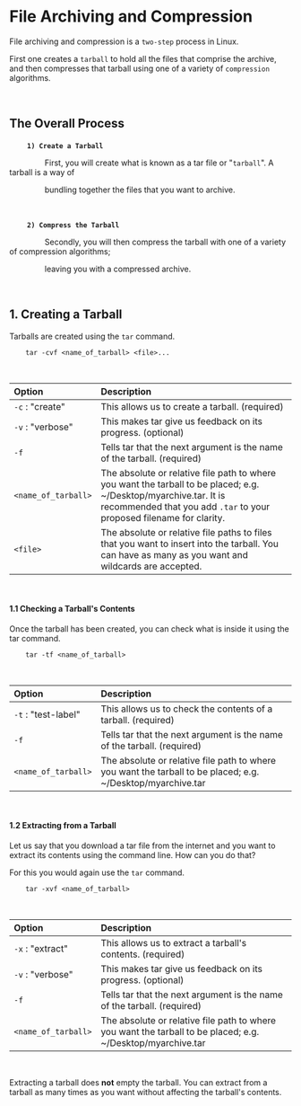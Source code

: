 # **File Archiving and Compression**

File archiving and compression is a `two-step` process in Linux.

First one creates a `tarball` to hold all the files that comprise the archive, and then
compresses that tarball using one of a variety of `compression` algorithms.

&nbsp;

## **The Overall Process**

&nbsp; &nbsp; &nbsp; &nbsp; **`1) Create a Tarball`**

&nbsp; &nbsp; &nbsp; &nbsp; &nbsp; &nbsp; &nbsp; &nbsp; First, you will create what is known as a tar file or "`tarball`". A tarball is a way of 

&nbsp; &nbsp; &nbsp; &nbsp; &nbsp; &nbsp; &nbsp; &nbsp; bundling together the files that you want to archive.

&nbsp;

&nbsp; &nbsp; &nbsp; &nbsp; **`2) Compress the Tarball`**

&nbsp; &nbsp; &nbsp; &nbsp; &nbsp; &nbsp; &nbsp; &nbsp; Secondly, you will then compress the tarball with one of a variety of compression algorithms; 

&nbsp; &nbsp; &nbsp; &nbsp; &nbsp; &nbsp; &nbsp; &nbsp; leaving you with a compressed archive.

&nbsp;

## **1. Creating a Tarball**

Tarballs are created using the `tar` command.

        tar -cvf <name_of_tarball> <file>...

&nbsp;

| Option | Description |
|:-------|:------------|
| `-c` : "create" | This allows us to create a tarball. (required) |
| `-v` : "verbose" | This makes tar give us feedback on its progress. (optional) |
| `-f` | Tells tar that the next argument is the name of the tarball. (required) |
| `<name_of_tarball>` | The absolute or relative file path to where you want the tarball to be placed; e.g. ~/Desktop/myarchive.tar. It is recommended that you add `.tar` to your proposed filename for clarity. |
| `<file>` | The absolute or relative file paths to files that you want to insert into the tarball. You can have as many as you want and wildcards are accepted. |

&nbsp;

#### **1.1 Checking a Tarball's Contents**

Once the tarball has been created, you can check what is inside it using the tar command.

        tar -tf <name_of_tarball>

&nbsp;

| Option | Description |
|:-------|:------------|
| `-t` : "test-label" | This allows us to check the contents of a tarball. (required) |
| `-f` | Tells tar that the next argument is the name of the tarball. (required) |
| `<name_of_tarball>` | The absolute or relative file path to where you want the tarball to be placed; e.g. ~/Desktop/myarchive.tar |

&nbsp;

#### **1.2 Extracting from a Tarball**

Let us say that you download a tar file from the internet and you want to extract its contents using the command line. How can you do that?

For this you would again use the `tar` command.

        tar -xvf <name_of_tarball>

&nbsp;

| Option | Description |
|:-------|:------------|
| `-x` : "extract" | This allows us to extract a tarball's contents. (required) |
| `-v` : "verbose" | This makes tar give us feedback on its progress. (optional) |
| `-f` | Tells tar that the next argument is the name of the tarball. (required) |
| `<name_of_tarball>` | The absolute or relative file path to where you want the tarball to be placed; e.g. ~/Desktop/myarchive.tar |

&nbsp;

Extracting a tarball does **not** empty the tarball. You can extract from a tarball as many times as you want without affecting the tarball's contents.

